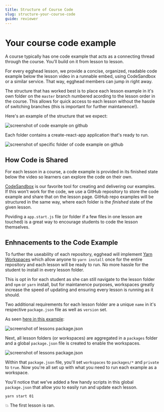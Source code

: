 ```yaml
---
title: Structure of Course Code
slug: structure-your-course-code
guide: reviewer
---
```


# Your course code example

A course typically has one code example that acts as a connecting thread through the course. You’ll build on it from lesson to lesson.

For every egghead lesson, we provide a concise, organized, readable code example below the lesson video in a runnable embed, using CodeSandbox or a similar service. That way, egghead members can jump in right away.

The structure that has worked best is to place each lesson example in it's own folder on the `master` branch numbered acording to the lesson order in the course. This allows for quick access to each lesson without the hassle of switching branches \(this is important for further maintanence!\).

Here's an example of the structure that we expect:

![screenshot of code example on github](https://github.com/superfluid-finance/superfluid-protocol-docs/tree/c0acd5ac6cab2baecb39b5b01b35daa9f175c468/src/images/screenshots/03-creating-courses-how-to-structure-code.png)

Each folder contains a create-react-app application that's ready to run.

![screenshot of specific folder of code example on github](https://github.com/superfluid-finance/superfluid-protocol-docs/tree/c0acd5ac6cab2baecb39b5b01b35daa9f175c468/src/images/screenshots/03-creating-courses-lesson-code-example.png)

## How Code is Shared

For each lesson in a course, a code example is provided in its finished state below the video so learners can explore the code on their own.

[CodeSandbox](https://codesandbox.io/) is our favorite tool for creating and delivering our examples. If this won’t work for the code, we use a GitHub repository to store the code example and share that on the lesson page. GitHub repo examples will be structured in the same way, where each folder is the _finished_ state of the given lesson.

Poviding a `app.start.js` file \(or folder if a few files in one lesson are touched\) is a great way to encourage students to code the lesson themselves.

## Enhnacements to the Code Example

To further the useability of each repository, egghead will implement [Yarn Workspaces](https://yarnpkg.com/blog/2017/08/02/introducing-workspaces/) which allow anyone to `yarn install` once for the entire repository and each lesson will be ready to run. No more hassle for the student to install in every lesson folder.

This is opt in for each student as she can still navigate to the lesson folder and `npm` or `yarn` install, but for maintanence purposes, workspaces greatly increase the speed of updating and ensuring every lesson is running as it should.

Two additional requirements for each lesson folder are a unique `name` in it's respective `package.json` file as well as `version` set.

As seen [here in this example](https://github.com/eggheadio-projects/egghead-course-react-hooks/tree/omega):

![screenshot of lessons package.json](https://github.com/superfluid-finance/superfluid-protocol-docs/tree/c0acd5ac6cab2baecb39b5b01b35daa9f175c468/src/images/screenshots/03-creating-courses-screenshot-of-workspace-lesson-folder-package.png)

Next, all lesson folders \(or workspaces\) are aggregated in a `packages` folder and a global `package.json` file is created to enable the workspaces.

![screenshot of lessons package.json](https://github.com/superfluid-finance/superfluid-protocol-docs/tree/c0acd5ac6cab2baecb39b5b01b35daa9f175c468/src/images/screenshots/03-creating-courses-global-workspace-package.png)

Within that `package.json` file, you'll set `workspaces` to `packages/*` and `private` to `true`. Now you're all set up with what you need to run each example as a workspace.

You'll notice that we've added a few handy scripts in this global `package.json` that allow you to easily run and update each lesson.

`yarn start 01`

💥 The first lesson is ran.

